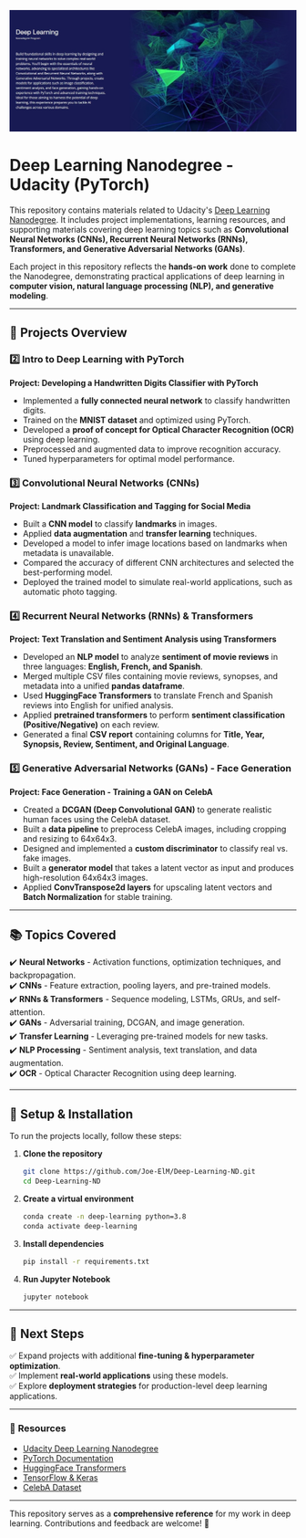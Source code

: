 ![Deep Learning Nanodegree](https://github.com/Joe-ElM/Deep-Learning-ND/blob/master/assets/ND1.jpg)

# Deep Learning Nanodegree - Udacity (PyTorch)

This repository contains materials related to Udacity's [Deep Learning Nanodegree](https://www.udacity.com/course/deep-learning-nanodegree--nd101). It includes project implementations, learning resources, and supporting materials covering deep learning topics such as **Convolutional Neural Networks (CNNs), Recurrent Neural Networks (RNNs), Transformers, and Generative Adversarial Networks (GANs)**.

Each project in this repository reflects the **hands-on work** done to complete the Nanodegree, demonstrating practical applications of deep learning in **computer vision, natural language processing (NLP), and generative modeling**.

---

## 📌 **Projects Overview**

### **2️⃣ Intro to Deep Learning with PyTorch**

**Project: Developing a Handwritten Digits Classifier with PyTorch**

- Implemented a **fully connected neural network** to classify handwritten digits.
- Trained on the **MNIST dataset** and optimized using PyTorch.
- Developed a **proof of concept for Optical Character Recognition (OCR)** using deep learning.
- Preprocessed and augmented data to improve recognition accuracy.
- Tuned hyperparameters for optimal model performance.

### **3️⃣ Convolutional Neural Networks (CNNs)**

**Project: Landmark Classification and Tagging for Social Media**

- Built a **CNN model** to classify **landmarks** in images.
- Applied **data augmentation** and **transfer learning** techniques.
- Developed a model to infer image locations based on landmarks when metadata is unavailable.
- Compared the accuracy of different CNN architectures and selected the best-performing model.
- Deployed the trained model to simulate real-world applications, such as automatic photo tagging.

### **4️⃣ Recurrent Neural Networks (RNNs) & Transformers**

**Project: Text Translation and Sentiment Analysis using Transformers**

- Developed an **NLP model** to analyze **sentiment of movie reviews** in three languages: **English, French, and Spanish**.
- Merged multiple CSV files containing movie reviews, synopses, and metadata into a unified **pandas dataframe**.
- Used **HuggingFace Transformers** to translate French and Spanish reviews into English for unified analysis.
- Applied **pretrained transformers** to perform **sentiment classification (Positive/Negative)** on each review.
- Generated a final **CSV report** containing columns for **Title, Year, Synopsis, Review, Sentiment, and Original Language**.

### **5️⃣ Generative Adversarial Networks (GANs) - Face Generation**

**Project: Face Generation - Training a GAN on CelebA**

- Created a **DCGAN (Deep Convolutional GAN)** to generate realistic human faces using the CelebA dataset.
- Built a **data pipeline** to preprocess CelebA images, including cropping and resizing to 64x64x3.
- Designed and implemented a **custom discriminator** to classify real vs. fake images.
- Built a **generator model** that takes a latent vector as input and produces high-resolution 64x64x3 images.
- Applied **ConvTranspose2d layers** for upscaling latent vectors and **Batch Normalization** for stable training.

---

## 📚 **Topics Covered**

✔️ **Neural Networks** - Activation functions, optimization techniques, and backpropagation.  
✔️ **CNNs** - Feature extraction, pooling layers, and pre-trained models.  
✔️ **RNNs & Transformers** - Sequence modeling, LSTMs, GRUs, and self-attention.  
✔️ **GANs** - Adversarial training, DCGAN, and image generation.  
✔️ **Transfer Learning** - Leveraging pre-trained models for new tasks.  
✔️ **NLP Processing** - Sentiment analysis, text translation, and data augmentation.  
✔️ **OCR** - Optical Character Recognition using deep learning.

---

## 🚀 **Setup & Installation**

To run the projects locally, follow these steps:

1. **Clone the repository**

   ```sh
   git clone https://github.com/Joe-ElM/Deep-Learning-ND.git
   cd Deep-Learning-ND
   ```

2. **Create a virtual environment**

   ```sh
   conda create -n deep-learning python=3.8
   conda activate deep-learning
   ```

3. **Install dependencies**

   ```sh
   pip install -r requirements.txt
   ```

4. **Run Jupyter Notebook**
   ```sh
   jupyter notebook
   ```

---

## 🎯 **Next Steps**

✅ Expand projects with additional **fine-tuning & hyperparameter optimization**.  
✅ Implement **real-world applications** using these models.  
✅ Explore **deployment strategies** for production-level deep learning applications.

---

### 🔗 **Resources**

- [Udacity Deep Learning Nanodegree](https://www.udacity.com/course/deep-learning-nanodegree--nd101)
- [PyTorch Documentation](https://pytorch.org/docs/stable/index.html)
- [HuggingFace Transformers](https://huggingface.co/docs/transformers/index)
- [TensorFlow & Keras](https://www.tensorflow.org/)
- [CelebA Dataset](http://mmlab.ie.cuhk.edu.hk/projects/CelebA.html)

---

This repository serves as a **comprehensive reference** for my work in deep learning. Contributions and feedback are welcome! 🚀
